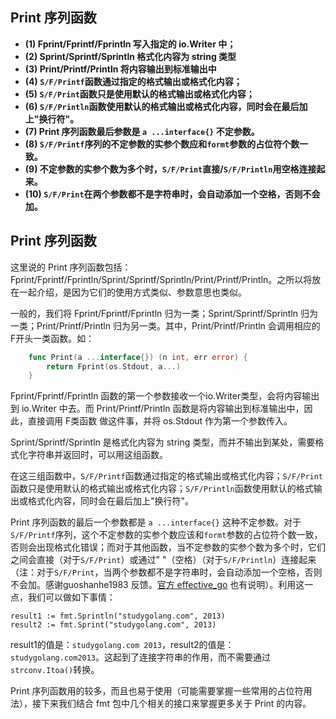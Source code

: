 ## Print 序列函数

- **(1) Fprint/Fprintf/Fprintln 写入指定的 io.Writer 中；**
- **(2) Sprint/Sprintf/Sprintln 格式化内容为 string 类型**
- **(3) Print/Printf/Println 将内容输出到标准输出中**
- **(4) `S/F/Printf`函数通过指定的格式输出或格式化内容；**
- **(5) `S/F/Print`函数只是使用默认的格式输出或格式化内容；**
- **(6) `S/F/Println`函数使用默认的格式输出或格式化内容，同时会在最后加上"换行符"。**
- **(7) Print 序列函数最后参数是 `a ...interface{}` 不定参数。**
- **(8) `S/F/Printf`序列的不定参数的实参个数应和`formt`参数的占位符个数一致。**
- **(9) 不定参数的实参个数为多个时，`S/F/Print`直接/`S/F/Println`用空格连接起来。**
- **(10) `S/F/Print`在两个参数都不是字符串时，会自动添加一个空格，否则不会加。**

## Print 序列函数

这里说的 Print 序列函数包括：Fprint/Fprintf/Fprintln/Sprint/Sprintf/Sprintln/Print/Printf/Println。之所以将放在一起介绍，是因为它们的使用方式类似、参数意思也类似。

一般的，我们将 Fprint/Fprintf/Fprintln 归为一类；Sprint/Sprintf/Sprintln 归为一类；Print/Printf/Println 归为另一类。其中，Print/Printf/Println 会调用相应的F开头一类函数。如：

```go
    func Print(a ...interface{}) (n int, err error) {
        return Fprint(os.Stdout, a...)
    }
```

Fprint/Fprintf/Fprintln 函数的第一个参数接收一个io.Writer类型，会将内容输出到 io.Writer 中去。而 Print/Printf/Println 函数是将内容输出到标准输出中，因此，直接调用 F类函数 做这件事，并将 os.Stdout 作为第一个参数传入。

Sprint/Sprintf/Sprintln 是格式化内容为 string 类型，而并不输出到某处，需要格式化字符串并返回时，可以用这组函数。

在这三组函数中，`S/F/Printf`函数通过指定的格式输出或格式化内容；`S/F/Print`函数只是使用默认的格式输出或格式化内容；`S/F/Println`函数使用默认的格式输出或格式化内容，同时会在最后加上"换行符"。

Print 序列函数的最后一个参数都是 `a ...interface{}` 这种不定参数。对于`S/F/Printf`序列，这个不定参数的实参个数应该和`formt`参数的占位符个数一致，否则会出现格式化错误；而对于其他函数，当不定参数的实参个数为多个时，它们之间会直接（对于`S/F/Print`）或通过" "（空格）（对于`S/F/Println`）连接起来（注：对于`S/F/Print`，当两个参数都不是字符串时，会自动添加一个空格，否则不会加。感谢guoshanhe1983 反馈。[官方 effective_go](http://docs.studygolang.com/doc/effective_go.html#Printing) 也有说明）。利用这一点，我们可以做如下事情：

    result1 := fmt.Sprintln("studygolang.com", 2013)
    result2 := fmt.Sprint("studygolang.com", 2013)

result1的值是：`studygolang.com 2013`，result2的值是：`studygolang.com2013`。这起到了连接字符串的作用，而不需要通过`strconv.Itoa()`转换。

Print 序列函数用的较多，而且也易于使用（可能需要掌握一些常用的占位符用法），接下来我们结合 fmt 包中几个相关的接口来掌握更多关于 Print 的内容。
